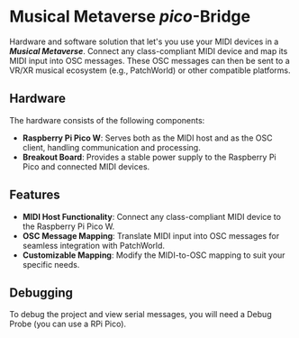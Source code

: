 # Musical Metaverse _pico_-Bridge

Hardware and software solution that let's you use your MIDI devices in a _**Musical Metaverse**_. Connect any class-compliant MIDI device and map its MIDI input into OSC messages. 
These OSC messages can then be sent to a VR/XR musical ecosystem (e.g., PatchWorld) or other compatible platforms.

## Hardware
The hardware consists of the following components:

- **Raspberry Pi Pico W**: Serves both as the MIDI host and as the OSC client, handling communication and processing.
- **Breakout Board**: Provides a stable power supply to the Raspberry Pi Pico and connected MIDI devices.

## Features

- **MIDI Host Functionality**: Connect any class-compliant MIDI device to the Raspberry Pi Pico W.
- **OSC Message Mapping**: Translate MIDI input into OSC messages for seamless integration with PatchWorld.
- **Customizable Mapping**: Modify the MIDI-to-OSC mapping to suit your specific needs.

## Debugging
To debug the project and view serial messages, you will need a Debug Probe (you can use a RPi Pico).
